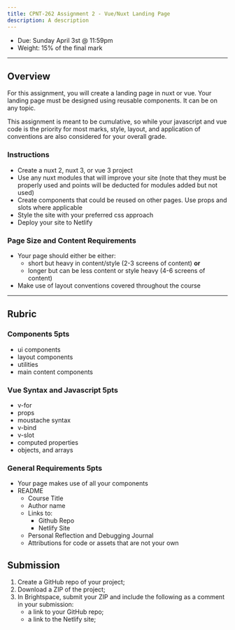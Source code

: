 ```yaml
---
title: CPNT-262 Assignment 2 - Vue/Nuxt Landing Page
description: A description
---
```


- Due: Sunday April 3st @ 11:59pm
- Weight: 15% of the final mark

---

## Overview

For this assignment, you will create a landing page in nuxt or vue. Your landing page must be designed using reusable components. It can be on any topic.

This assignment is meant to be cumulative, so while your javascript and vue code is the priority for most marks, style, layout, and application of conventions are also considered for your overall grade.

### Instructions

- Create a nuxt 2, nuxt 3, or vue 3 project
- Use any nuxt modules that will improve your site (note that they must be properly used and points will be deducted for modules added but not used)
- Create components that could be reused on other pages. Use props and slots where applicable
- Style the site with your preferred css approach
- Deploy your site to Netlify

### Page Size and Content Requirements

- Your page should either be either:
  - short but heavy in content/style (2-3 screens of content) **or**
  - longer but can be less content or style heavy (4-6 screens of content)
- Make use of layout conventions covered throughout the course

---

## Rubric

### Components 5pts

- ui components
- layout components
- utilities
- main content components

### Vue Syntax and Javascript 5pts

- v-for
- props
- moustache syntax
- v-bind
- v-slot
- computed properties
- objects, and arrays

### General Requirements 5pts

- Your page makes use of all your components
- README
  - Course Title
  - Author name
  - Links to:
    - Github Repo
    - Netlify Site
  - Personal Reflection and Debugging Journal
  - Attributions for code or assets that are not your own

## Submission

1. Create a GitHub repo of your project;
2. Download a ZIP of the project;
3. In Brightspace, submit your ZIP and include the following as a comment in your submission:
   - a link to your GitHub repo;
   - a link to the Netlify site;
